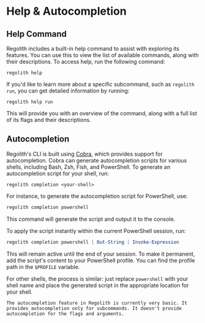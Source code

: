 # Help & Autocompletion

## Help Command
Regolith includes a built-in help command to assist with exploring its features. You can use this to view the list of available commands, along with their descriptions. To access help, run the following command:
```text
regolith help
```
If you'd like to learn more about a specific subcommand, such as `regolith run`, you can get detailed information by running:

```text
regolith help run
```

This will provide you with an overview of the command, along with a full list of its flags and their descriptions.

## Autocompletion
Regolith's CLI is built using [Cobra](https://github.com/spf13/cobra), which provides support for autocompletion. Cobra can generate autocompletion scripts for various shells, including Bash, Zsh, Fish, and PowerShell. To generate an autocompletion script for your shell, run:
```text
regolith completion <your-shell>
```

For instance, to generate the autocompletion script for PowerShell, use:
```powershell
regolith completion powershell
```

This command will generate the script and output it to the console.

To apply the script instantly within the current PowerShell session, run:

```powershell
regolith completion powershell | Out-String | Invoke-Expression
```
This will remain active until the end of your session. To make it permanent, add the script's content to your PowerShell profile. You can find the profile path in the `$PROFILE` variable.

For other shells, the process is similar: just replace `powershell` with your shell name and place the generated script in the appropriate location for your shell.

```{note}
The autocompletion feature in Regolith is currently very basic. It provides autocompletion only for subcommands. It doesn't provide autocompletion for the flags and arguments.
```
